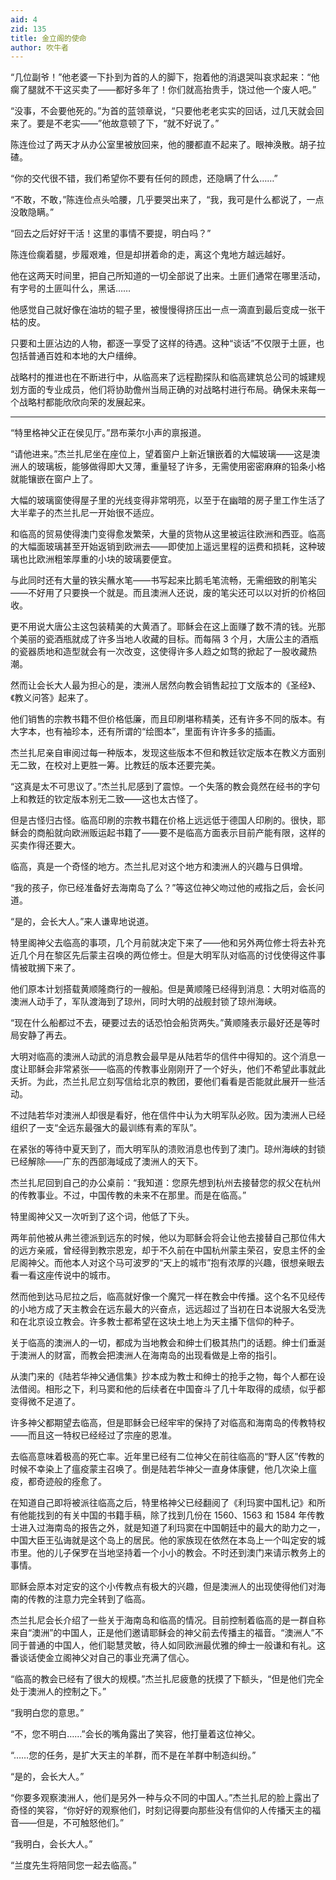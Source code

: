 ```yaml
---
aid: 4
zid: 135
title: 金立阁的使命
author: 吹牛者
---
```


“几位副爷！”他老婆一下扑到为首的人的脚下，抱着他的消退哭叫哀求起来：“他瘸了腿就不干这买卖了——都好多年了！你们就高抬贵手，饶过他一个废人吧。”

“没事，不会要他死的。”为首的蓝领章说，“只要他老老实实的回话，过几天就会回来了。要是不老实——”他故意顿了下，“就不好说了。”

陈连俭过了两天才从办公室里被放回来，他的腰都直不起来了。眼神涣散。胡子拉碴。

“你的交代很不错，我们希望你不要有任何的顾虑，还隐瞒了什么……”

“不敢，不敢，”陈连俭点头哈腰，几乎要哭出来了，“我，我可是什么都说了，一点没敢隐瞒。”

“回去之后好好干活！这里的事情不要提，明白吗？”

陈连俭瘸着腿，步履艰难，但是却拼着命的走，离这个鬼地方越远越好。

他在这两天时间里，把自己所知道的一切全部说了出来。土匪们通常在哪里活动，有字号的土匪叫什么，黑话……

他感觉自己就好像在油坊的辊子里，被慢慢得挤压出一点一滴直到最后变成一张干枯的皮。

只要和土匪沾边的人物，都逐一享受了这样的待遇。这种“谈话”不仅限于土匪，也包括普通百姓和本地的大户缙绅。

战略村的推进也在不断进行中，从临高来了远程勘探队和临高建筑总公司的城建规划方面的专业成员，他们将协助儋州当局正确的对战略村进行布局。确保未来每一个战略村都能欣欣向荣的发展起来。

---

“特里格神父正在侯见厅。”昂布莱尔小声的禀报道。

“请他进来。”杰兰扎尼坐在座位上，望着窗户上新近镶嵌着的大幅玻璃——这是澳洲人的玻璃板，能够做得即大又薄，重量轻了许多，无需使用密密麻麻的铅条小格就能镶嵌在窗户上了。

大幅的玻璃窗使得屋子里的光线变得非常明亮，以至于在幽暗的房子里工作生活了大半辈子的杰兰扎尼一开始很不适应。

和临高的贸易使得澳门变得愈发繁荣，大量的货物从这里被运往欧洲和西亚。临高的大幅面玻璃甚至开始返销到欧洲去——即使加上遥远里程的运费和损耗，这种玻璃也比欧洲粗笨厚重的小块的玻璃要便宜。

与此同时还有大量的铁尖蘸水笔——书写起来比鹅毛笔流畅，无需细致的削笔尖——不好用了只要换一个就是。而且澳洲人还说，废的笔尖还可以以对折的价格回收。

更不用说大唐公主这包装精美的大黄酒了。耶稣会在这上面赚了数不清的钱。光那个美丽的瓷酒瓶就成了许多当地人收藏的目标。而每隔 3 个月，大唐公主的酒瓶的瓷器质地和造型就会有一次改变，这使得许多人趋之如骛的掀起了一股收藏热潮。

然而让会长大人最为担心的是，澳洲人居然向教会销售起拉丁文版本的《圣经》、《教义问答》起来了。

他们销售的宗教书籍不但价格低廉，而且印刷堪称精美，还有许多不同的版本。有大字本，也有袖珍本，还有所谓的“绘图本”，里面有许许多多的插画。

杰兰扎尼亲自审阅过每一种版本，发现这些版本不但和教廷钦定版本在教义方面别无二致，在校对上更胜一筹。比教廷的版本还要完美。

“这真是太不可思议了。”杰兰扎尼感到了震惊。一个失落的教会竟然在经书的字句上和教廷的钦定版本别无二致——这也太古怪了。

但是古怪归古怪。临高印刷的宗教书籍在价格上远远低于德国人印刷的。很快，耶稣会的商船就向欧洲贩运起书籍了——要不是临高方面表示目前产能有限，这样的买卖作得还要大。

临高，真是一个奇怪的地方。杰兰扎尼对这个地方和澳洲人的兴趣与日俱增。

“我的孩子，你已经准备好去海南岛了么？”等这位神父吻过他的戒指之后，会长问道。

“是的，会长大人。”来人谦卑地说道。

特里阁神父去临高的事项，几个月前就决定下来了——他和另外两位修士将去补充近几个月在黎区先后蒙主召唤的两位修士。但是大明军队对临高的讨伐使得这件事情被耽搁下来了。

他们原本计划搭载黄顺隆商行的一艘船。但是黄顺隆已经得到消息：大明对临高的澳洲人动手了，军队渡海到了琼州，同时大明的战舰封锁了琼州海峡。

“现在什么船都过不去，硬要过去的话恐怕会船货两失。”黄顺隆表示最好还是等时局安静了再去。

大明对临高的澳洲人动武的消息教会最早是从陆若华的信件中得知的。这个消息一度让耶稣会非常紧张——临高的传教事业刚刚开了一个好头，他们不希望此事就此夭折。为此，杰兰扎尼立刻写信给北京的教团，要他们看看是否能就此展开一些活动。

不过陆若华对澳洲人却很是看好，他在信件中认为大明军队必败。因为澳洲人已经组织了一支“全远东最强大的最训练有素的军队”。

在紧张的等待中夏天到了，而大明军队的溃败消息也传到了澳门。琼州海峡的封锁已经解除——广东的西部海域成了澳洲人的天下。

杰兰扎尼回到自己的办公桌前：“我知道：您原先想到杭州去接替您的叔父在杭州的传教事业。不过，中国传教的未来不在那里。而是在临高。”

特里阁神父又一次听到了这个词，他低了下头。

两年前他被从弗兰德派到远东的时候，他以为耶稣会将会让他去接替自己那位伟大的远方亲戚，曾经得到教宗恩宠，却于不久前在中国杭州蒙主荣召，安息主怀的金尼阁神父。而他本人对这个马可波罗的“天上的城市”抱有浓厚的兴趣，很想亲眼去看一看这座传说中的城市。

然而他到达马尼拉之后，临高就好像一个魔咒一样在教会中传播。这个名不见经传的小地方成了天主教会在远东最大的兴奋点，远远超过了当初在日本说服大名受洗和在北京设立教会。许多教士都希望在这块土地上为天主播下信仰的种子。

关于临高的澳洲人的一切，都成为当地教会和绅士们极其热门的话题。绅士们垂涎于澳洲人的财富，而教会把澳洲人在海南岛的出现看做是上帝的指引。

从澳门来的《陆若华神父通信集》抄本成为教士和绅士的抢手之物，每个人都在设法借阅。相形之下，利马窦和他的后续者在中国奋斗了几十年取得的成绩，似乎都变得微不足道了。

许多神父都期望去临高，但是耶稣会已经牢牢的保持了对临高和海南岛的传教特权——而且这一特权已经经过了宗座的恩准。

去临高意味着极高的死亡率。近年里已经有二位神父在前往临高的“野人区”传教的时候不幸染上了瘟疫蒙主召唤了。倒是陆若华神父一直身体康健，他几次染上瘟疫，都奇迹般的痊愈了。

在知道自己即将被派往临高之后，特里格神父已经翻阅了《利玛窦中国札记》和所有他能找到的有关中国的书籍手稿，除了找到几份在 1560、1563 和 1584 年传教士进入过海南岛的报告之外，就是知道了利玛窦在中国朝廷中的最大的助力之一，中国大臣王弘诲就是这个岛上的居民。他的家族现在依然在本岛上一个叫定安的城市里。他的儿子保罗在当地坚持着一个小小的教会。不时还到澳门来请示教务上的事情。

耶稣会原本对定安的这个小传教点有极大的兴趣，但是澳洲人的出现使得他们对海南的传教的注意力完全转到了临高。

杰兰扎尼会长介绍了一些关于海南岛和临高的情况。目前控制着临高的是一群自称来自“澳洲”的中国人，正是他们邀请耶稣会的神父前去传播主的福音。“澳洲人”不同于普通的中国人，他们聪慧灵敏，待人如同欧洲最优雅的绅士一般谦和有礼。这番谈话使金立阁神父对自己的事业充满了信心。

“临高的教会已经有了很大的规模。”杰兰扎尼疲惫的抚摸了下额头，“但是他们完全处于澳洲人的控制之下。”

“我明白您的意思。”

“不，您不明白……”会长的嘴角露出了笑容，他打量着这位神父。

“……您的任务，是扩大天主的羊群，而不是在羊群中制造纠纷。”

“是的，会长大人。”

“你要多观察澳洲人，他们是另外一种与众不同的中国人。”杰兰扎尼的脸上露出了奇怪的笑容，“你好好的观察他们，时刻记得要向那些没有信仰的人传播天主的福音——但是，不可触怒他们。”

“我明白，会长大人。”

“兰度先生将陪同您一起去临高。”
